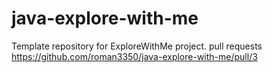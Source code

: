 # java-explore-with-me
Template repository for ExploreWithMe project.
pull requests https://github.com/roman3350/java-explore-with-me/pull/3
